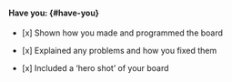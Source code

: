 #### Have you: {#have-you}

* \[x\] Shown how you made and programmed the board

* \[x\] Explained any problems and how you fixed them

* \[x\] Included a ‘hero shot’ of your board



